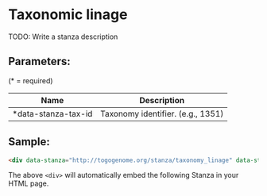 Taxonomic linage
================

TODO: Write a stanza description

## Parameters:

(* = required)

| Name                | Description                         |
|---------------------|-------------------------------------|
| *data-stanza-tax-id | Taxonomy identifier. (e.g., 1351)   |

## Sample:

```html
<div data-stanza="http://togogenome.org/stanza/taxonomy_linage" data-stanza-tax-id="1351" data-stanza-height="500">
```

The above `<div>` will automatically embed the following Stanza in your HTML page.

<div data-stanza="/stanza/taxonomy_linage" data-stanza-tax-id="1351" data-stanza-height="500">


